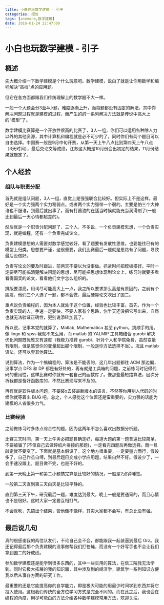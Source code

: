 ```yaml
---
title: 小白也玩数学建模 - 引子
categories: 报告
tags: [anemone,数学建模]
date: 2016-01-24 22:47:00
---
```


# 小白也玩数学建模 - 引子

## 概述

先大概介绍一下数学建模是个什么玩意吧。数学建模，说白了就是让你用数学和编程解决“高档”点的应用题。

但它在各方面都跟我们传统理解上的数学题不大一样。

一般一个大题会分3至4小题，难度逐渐上升，而每题都没有固定的解法，其中你解决问题过程就是建模的过程，而产生的的一系列解决方法就是传说中高大上的“模型”了。 

数学建模比赛算是一个开放性很高的比赛了，3人一组，你们可以运用各种除人力以外的其他资源，其中计算机和编程就是必不可少的了。同时你们有两个题目可以自由选择。中国赛一般是9月中旬开赛，从第一天上午八点比到第四天上午八点（3天时间），最后交论文等成绩，江苏这大概是10月份会出初定的结果，11月份结果就敲定了。

## 个人经验

### 组队与职责分配

首先就是组队问题，3人一组，直觉上是强强联合比较好。但实际上不是这样，最好是一个实力强两个实力稍弱点。或者两个实力强带一个弱的。主要是怕三个大神谁也不服谁，到最后就出事了。而有打酱油的在适当时候就能充当润滑剂了(一般比到最后一天心情都超差的)。

然后就是一个职责分配问题了，三个人，不多说，一个负责建模思想，一个负责实现，就是编程，还有一个负责完成论文。

负责建模思想的人需要对数学感觉较好，看了题要有发散性思维，也要能往已有的模型上归类。思想要严谨，这很重要，我们比赛最后一题就是思路有了问题，导致最后没做好。

负责写论文的要及时跟进，前两天不要以为没事做。抓紧时间把模板搭好。平时一定要尽可能搞清楚解决问题的思想，尽可能把思想体现到论文上，练习时就要多看看得国奖的论文，看看他们文字怎么组织的。

排版要漂亮，用词尽可能高大上一点，我之所以要求那么高是有原因的，之前有个朋友，他们三个人选了一题，都不会做，最后硬靠论文吹出了国二。

重点说负责编程的，因为本人就处于这个位置，经验也比较丰富。首先，作为一个负责实现的人，手速一定要快，不要人家有个思路，你半天还没把它写出来，自然也就无法验证正确性，更别说添砖加瓦了。

所以说，记事本党的就算了，Matlab, Mathematica 甚至 python，挑顺手的用。像 lingo 和 spss 我就不怎么用，而 matlab 的 YALMIP 工具箱结合 gurobi 解决优化问题既优雅又有速度（我极力推荐 gurobi，针对个人和学院免费，虽然变量有限制，但是感觉你的变量超出那个限制，一般是你方法选择不当）。况且 matlab 语法，还可以套其他算法。 

说到算法，作为一个搞编程的，算法是不能丢的，这几年出题都往 ACM 那边偏，没事学点 DFS 和 DP 都是有好处的，再有就是工具箱的问题，之前练习时记得代码的重用性，这样比赛时你就有一套自己的函数库了。像那些最短路算法，层次分析我都是备好函数库的，不然比赛现写来不及的。

再有就是软件版本问题，不要装x去装最新版本的语言，不然等你用别人代码的时候你就等着出 BUG 吧。总之，个人感觉这个位置还是蛮重要的，实力强的话能为建模的人省很多力气。

### 比赛经验
之前做练习时多练点综合性的题，因为这两年不怎么喜欢出数据分析题。 

比赛三天时间，第一天上午务必把题目确定好，每道大题的第一题普遍比较简单，不要被骗了(不信自己去做碎纸片拼接的那题)，一定看完四题后再做选择。而一旦敲定就不要变了。下面就是基本假设了，这个地方很重要，一定要量力而行，假设多了，自己作茧自缚，到最后题目变成小学应用题，结果自然不好。假设少了，一会手速没跟上，题目做不完，也是不好的。 

到第一天晚上第一和第二小题搞完算是比较好的情况，一般是2点钟睡觉。 

一般第二天直到第三天白天是比较平静的。 

直到第三天下午，研究最后一题，难度达到最大，晚上一般是要通宵的，而且心情也不是很好。这时大家一定要互相打气，

不会就吹，先搞出个结果，管他像不像样，其实大家都不会写，有总比没有强。

## 最后说几句

真的很感谢我的两位队友们，不论自己会不会，都能跟我一起装逼到最后 Orz。我还记得最后那个负责建模的没事做帮我们打苍蝇，而没有一个好写手也不会让我们拿到国二的好成绩。 

参加数学建模还是能学到很多东西的，其中一些实用的算法，在信工院我无法学到。同时它极大拓展的我的知识面，其中涉及到的经济学，建筑学一系列知识方便我以后从事各方面的研究工作。

最重要的还是它能提高你的自学能力，即是极大可能的用最少时间学到东西并将它投入使用。这根我们传统的全方位学习方式是完全不同的。而在此之后，我也会在编程的角度，用尽可能白的方法介绍各种数学建模常用方法，欢迎关注。
